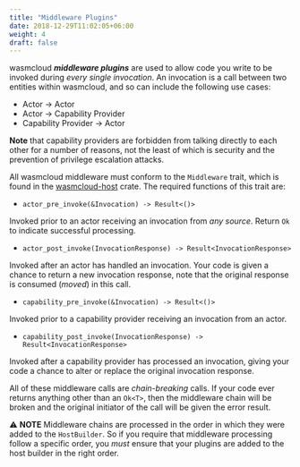 ```yaml
---
title: "Middleware Plugins"
date: 2018-12-29T11:02:05+06:00
weight: 4
draft: false
---
```


wasmcloud **_middleware plugins_** are used to allow code you write to be invoked during _every single invocation_. An invocation is a call between two entities within wasmcloud, and so can include the following use cases:

* Actor -> Actor
* Actor -> Capability Provider
* Capability Provider -> Actor

**Note** that capability providers are forbidden from talking directly to each other for a number of reasons, not the least of which is security and the prevention of privilege escalation attacks.

All wasmcloud middleware must conform to the `Middleware` trait, which is found in the [wasmcloud-host](https://crates.io/crates/wasmcloud-host) crate. The required functions of this trait are:

* `actor_pre_invoke(&Invocation) -> Result<()>`

Invoked prior to an actor receiving an invocation from _any source_. Return `Ok` to indicate successful processing.

* `actor_post_invoke(InvocationResponse) -> Result<InvocationResponse>`

Invoked after an actor has handled an invocation. Your code is given a chance to return a new invocation response, note that the original response is consumed (_moved_) in this call.

* `capability_pre_invoke(&Invocation) -> Result<()>`

Invoked prior to a capability provider receiving an invocation from an actor.

* `capability_post_invoke(InvocationResponse) -> Result<InvocationResponse>`

Invoked after a capability provider has processed an invocation, giving your code a chance to alter or replace the original invocation response.

All of these middleware calls are _chain-breaking_ calls. If your code ever returns anything other than an `Ok<T>`, then the middleware chain will be broken and the original initiator of the call will be given the error result.

⚠️ **NOTE** Middleware chains are processed in the order in which they were added to the `HostBuilder`. So if you require that middleware processing follow a specific order, you _must_ ensure that your plugins are added to the host builder in the right order.
